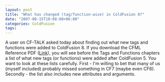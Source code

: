 ```yaml
---
layout: post
title: "What has changed (tag/function-wise) in ColdFusion 8?"
date: "2007-08-15T10:08:00+06:00"
categories: ColdFusion 
tags: 
---
```


A user on CF-TALK asked today about finding out what new tags and functions were added to ColdFusion 8. If you download the CFML Reference PDF (<a href="http://livedocs.adobe.com/coldfusion/8/cf8_cfml_ref.pdf">Link</a>), you will see before the Tags and Functions chapters a list of what new tags (or functions) were added after ColdFusion 5. You want to look at these lists carefully. First - I'm willing to bet that many of us (myself included) probably missed something in CF7 (maybe even CF6). Secondly - the list also includes new attributes and arguments.